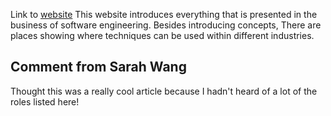 Link to [website](https://www.mtu.edu/cs/undergraduate/software/what/)
This website introduces everything that is presented in the business of software engineering. Besides introducing concepts, There are places showing where techniques can be used within different industries.

## Comment from Sarah Wang
Thought this was a really cool article because I hadn't heard of a lot of the roles listed here!